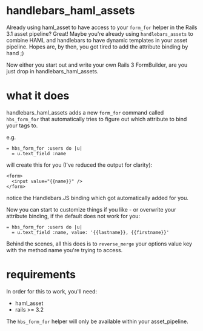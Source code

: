 # handlebars\_haml\_assets

Already using haml\_asset to have access to your `form_for` helper in the Rails 3.1 asset pipeline? Great! Maybe you're already using `handlebars_assets` to combine HAML and handlebars to have dynamic templates in your asset pipeline. Hopes are, by then, you got tired to add the attribute binding by hand ;)

Now either you start out and write your own Rails 3 FormBuilder, are you just drop in handlebars\_haml\_assets.

# what it does

handlebars\_haml\_assets adds a new `form_for` command called `hbs_form_for` that automatically tries to figure out which attribute to bind your tags to.

e.g.

    = hbs_form_for :users do |u|
      = u.text_field :name

will create this for you (I've reduced the output for clarity):

    <form>
      <input value="{{name}}" />
    </form>

notice the Handlebars.JS binding which got automatically added for you.

Now you can start to customize things if you like - or overwrite your attribute binding, if the default does not work for you:

    = hbs_form_for :users do |u|
      = u.text_field :name, value: '{{lastname}}, {{firstname}}'

Behind the scenes, all this does is to `reverse_merge` your options value key with the method name you're trying to access.

# requirements

In order for this to work, you'll need:

 - haml_asset
 - rails >= 3.2

The `hbs_form_for` helper will only be available within your asset\_pipeline.